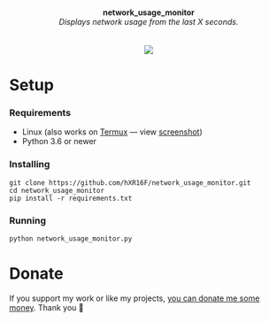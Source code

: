 <p align="center">
	<br>
	<b>network_usage_monitor</b>
	<br>
 	<i>Displays network usage from the last X seconds.</i>
	<br><br><br>
  <a href="https://asciinema.org/a/409002" target="_blank"><img src="https://asciinema.org/a/409002.svg" /></a>
</p>

# Setup
### Requirements
* Linux (also works on [Termux](https://play.google.com/store/apps/details?id=com.termux) — view [screenshot](https://user-images.githubusercontent.com/48186982/115868748-34291500-a43d-11eb-9bd4-488fe52888a8.png))
* Python 3.6 or newer

### Installing
```
git clone https://github.com/hXR16F/network_usage_monitor.git
cd network_usage_monitor
pip install -r requirements.txt
```
### Running
```
python network_usage_monitor.py
```

# Donate
If you support my work or like my projects, [you can donate me some money](https://github.com/hXR16F/donate/blob/master/README.md). Thank you 💙
